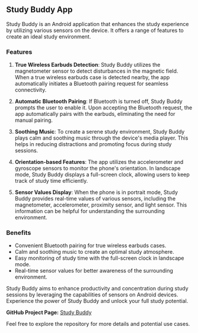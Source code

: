 ## Study Buddy App

Study Buddy is an Android application that enhances the study experience by utilizing various sensors on the device. It offers a range of features to create an ideal study environment.

### Features

1. **True Wireless Earbuds Detection**: Study Buddy utilizes the magnetometer sensor to detect disturbances in the magnetic field. When a true wireless earbuds case is detected nearby, the app automatically initiates a Bluetooth pairing request for seamless connectivity.

2. **Automatic Bluetooth Pairing**: If Bluetooth is turned off, Study Buddy prompts the user to enable it. Upon accepting the Bluetooth request, the app automatically pairs with the earbuds, eliminating the need for manual pairing.

3. **Soothing Music**: To create a serene study environment, Study Buddy plays calm and soothing music through the device's media player. This helps in reducing distractions and promoting focus during study sessions.

4. **Orientation-based Features**: The app utilizes the accelerometer and gyroscope sensors to monitor the phone's orientation. In landscape mode, Study Buddy displays a full-screen clock, allowing users to keep track of study time efficiently.

5. **Sensor Values Display**: When the phone is in portrait mode, Study Buddy provides real-time values of various sensors, including the magnetometer, accelerometer, proximity sensor, and light sensor. This information can be helpful for understanding the surrounding environment.

### Benefits

- Convenient Bluetooth pairing for true wireless earbuds cases.
- Calm and soothing music to create an optimal study atmosphere.
- Easy monitoring of study time with the full-screen clock in landscape mode.
- Real-time sensor values for better awareness of the surrounding environment.

Study Buddy aims to enhance productivity and concentration during study sessions by leveraging the capabilities of sensors on Android devices. Experience the power of Study Buddy and unlock your full study potential.

**GitHub Project Page:** [Study Buddy](https://github.com/suhailshaik98/Study-Buddy)

Feel free to explore the repository for more details and potential use cases.
